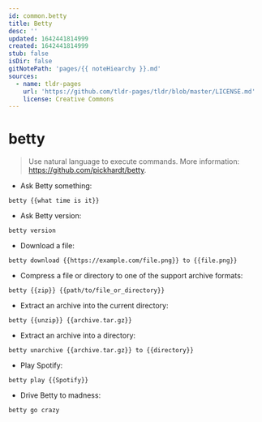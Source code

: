 ```yaml
---
id: common.betty
title: Betty
desc: ''
updated: 1642441814999
created: 1642441814999
stub: false
isDir: false
gitNotePath: 'pages/{{ noteHiearchy }}.md'
sources:
  - name: tldr-pages
    url: 'https://github.com/tldr-pages/tldr/blob/master/LICENSE.md'
    license: Creative Commons
---
```

# betty

> Use natural language to execute commands.
> More information: <https://github.com/pickhardt/betty>.

- Ask Betty something:

`betty {{what time is it}}`

- Ask Betty version:

`betty version`

- Download a file:

`betty download {{https://example.com/file.png}} to {{file.png}}`

- Compress a file or directory to one of the support archive formats:

`betty {{zip}} {{path/to/file_or_directory}}`

- Extract an archive into the current directory:

`betty {{unzip}} {{archive.tar.gz}}`

- Extract an archive into a directory:

`betty unarchive {{archive.tar.gz}} to {{directory}}`

- Play Spotify:

`betty play {{Spotify}}`

- Drive Betty to madness:

`betty go crazy`

